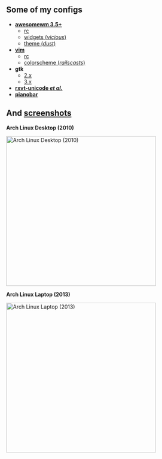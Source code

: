 Some of my configs
------------

* [**awesomewm 3.5+**](.config/awesome)
    * [rc](.config/awesome/rc.lua)
    * [widgets (_vicious_)](.config/awesome/wi.lua)
    * [theme (_dust_)](.config/awesome/themes/dust/theme.lua)
* [**vim**](.vim)
    * [rc](.vim/vimrc)
    * [colorscheme (_railscasts_)](.vim/colors/railscasts.vim)
* **gtk**
    * [2.x](.gtkrc.mine)
    * [3.x](.config/gtk-3.0/settings.ini)
* [**rxvt-unicode _et al._**](.Xdefaults)
* [**pianobar**](.config/pianobar)

And [screenshots](screenshots)
------------

**Arch Linux Desktop (2010)**

<a href="https://github.com/tdy/dots/raw/master/screenshots/awesome_20100113_1680x1050.png"><img src="screenshots/awesome_20100113_1680x1050.png" width="400" alt="Arch Linux Desktop (2010)" /></a>

**Arch Linux Laptop (2013)**

<a href="https://github.com/tdy/dots/raw/master/screenshots/awesome_20130301_2880x1800.png"><img src="screenshots/awesome_20130301_2880x1800.png" width="400" alt="Arch Linux Laptop (2013)" /></a>
